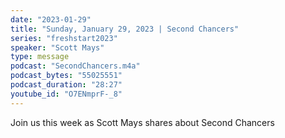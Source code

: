 ```yaml
---
date: "2023-01-29"
title: "Sunday, January 29, 2023 | Second Chancers"
series: "freshstart2023"
speaker: "Scott Mays"
type: message
podcast: "SecondChancers.m4a"
podcast_bytes: "55025551"
podcast_duration: "28:27"
youtube_id: "O7ENmprF-_8"
---
```

Join us this week as Scott Mays shares about Second Chancers

